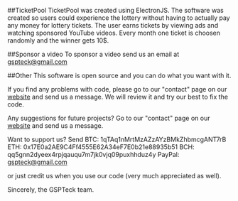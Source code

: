 ##TicketPool
TicketPool was created using ElectronJS.
The software was created so users could experience the lottery without having to actually pay any money for lottery tickets.
The user earns tickets by viewing ads and watching sponsored YouTube videos.
Every month one ticket is choosen randomly and the winner gets 10$.

##Sponsor a video
To sponsor a video send us an email at gspteck@gmail.com

##Other
This software is open source and you can do what you want with it.

If you find any problems with code, please go to our "contact" page on our [website](https://gspteck.wixsite.com/gspteck/)
and send us a message. We will review it and try our best to fix the code.

Any suggestions for future projects? Go to our "contact" page on our  [website](https://gspteck.wixsite.com/gspteck/)
and send us a message.

Want to support us?
Send 
BTC: 1qTAq1nMrtMzAZzAYzBMkZhbmcgANT7rB
ETH: 0x17E0a2AE9C4Ff4555E62A34eF7E0b21e88935b51
BCH: qq5gnn2dyeex4rpjqauqu7m7jk0vjq09puxhhduz4y
PayPal: gspteck@gmail.com

or just credit us when you use our code (very much appreciated as well).

Sincerely,
the GSPTeck team.